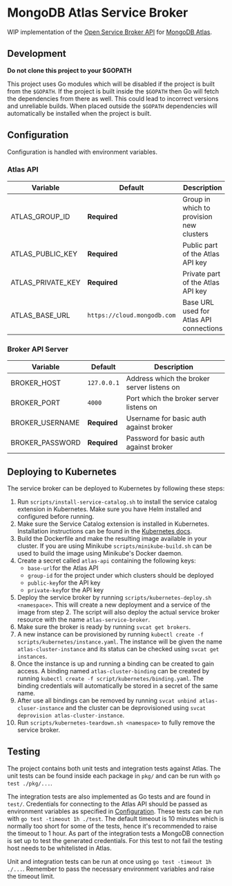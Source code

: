 # MongoDB Atlas Service Broker

WIP implementation of the [Open Service Broker API](https://www.openservicebrokerapi.org/) for [MongoDB Atlas](https://www.mongodb.com/cloud/atlas).

## Development

**Do not clone this project to your $GOPATH**

This project uses Go modules which will be disabled if the project is built from the `$GOPATH`. If
the project is built inside the `$GOPATH` then Go will fetch the dependencies from there as well. This
could lead to incorrect versions and unreliable builds. When placed outside the `$GOPATH` dependencies will
automatically be installed when the project is built.

## Configuration

Configuration is handled with environment variables.

### Atlas API

| Variable | Default | Description |
| -------- | ------- | ----------- |
| ATLAS_GROUP_ID | **Required** | Group in which to provision new clusters |
| ATLAS_PUBLIC_KEY | **Required** | Public part of the Atlas API key |
| ATLAS_PRIVATE_KEY | **Required** | Private part of the Atlas API key |
| ATLAS_BASE_URL | `https://cloud.mongodb.com` | Base URL used for Atlas API connections |

### Broker API Server

| Variable | Default | Description |
| -------- | ------- | ----------- |
| BROKER_HOST | `127.0.0.1` | Address which the broker server listens on |
| BROKER_PORT | `4000` | Port which the broker server listens on |
| BROKER_USERNAME | **Required** | Username for basic auth against broker |
| BROKER_PASSWORD | **Required** | Password for basic auth against broker |

## Deploying to Kubernetes

The service broker can be deployed to Kubernetes by following these steps:

1. Run `scripts/install-service-catalog.sh` to install the service catalog extension in Kubernetes.
   Make sure you have Helm installed and configured before running.
2. Make sure the Service Catalog extension is installed in Kubernetes. Installation instructions can
   be found in the [Kubernetes docs](https://kubernetes.io/docs/tasks/service-catalog/install-service-catalog-using-helm/).
3. Build the Dockerfile and make the resulting image available in your cluster. If you are using
   Minikube `scripts/minikube-build.sh` can be used to build the image using Minikube's Docker
   daemon.
4. Create a secret called `atlas-api` containing the following keys:
   - `base-url`for the Atlas API
   - `group-id` for the project under which clusters should be deployed
   - `public-key`for the API key
   - `private-key`for the API key
5. Deploy the service broker by running `scripts/kubernetes-deploy.sh <namespace>`. This will create
   a new deployment and a service of the image from step 2. The script will also deploy the actual service broker resource with the
   name `atlas-service-broker`.
6. Make sure the broker is ready by running `svcat get brokers`.
7. A new instance can be provisioned by running `kubectl create -f
   scripts/kubernetes/instance.yaml`. The instance will be given the name `atlas-cluster-instance`
   and its status can be checked using `svcat get instances`.
8. Once the instance is up and running a binding can be created to gain access. A binding named
   `atlas-cluster-binding` can be created by running `kubectl create -f
   script/kubernetes/binding.yaml`. The binding credentials will automatically be stored in a secret
   of the same name.
9. After use all bindings can be removed by running `svcat unbind atlas-cluser-instance` and the
   cluster can be deprovisioned using `svcat deprovision atlas-cluster-instance`.
10. Run `scripts/kubernetes-teardown.sh <namespace>` to fully remove the service broker.

## Testing

The project contains both unit tests and integration tests against Atlas. The unit tests can be
found inside each package in `pkg/` and can be run with `go test ./pkg/...`.

The integration tests are also implemented as Go tests and are found in `test/`. Credentials
for connecting to the Atlas API should be passed as environment variables as specified in 
[Configuration](#configuration). These tests can be run with `go test -timeout 1h ./test`. The
default timeout is 10 minutes which is normally too short for some of the tests, hence it's
recommended to raise the timeout to 1 hour. As part of the integration tests a MongoDB connection is
set up to test the generated credentials. For this test to not fail the testing host needs to be
whitelisted in Atlas.

Unit and integration tests can be run at once using `go test -timeout 1h ./...`. Remember
to pass the necessary environment variables and raise the timeout limit.
